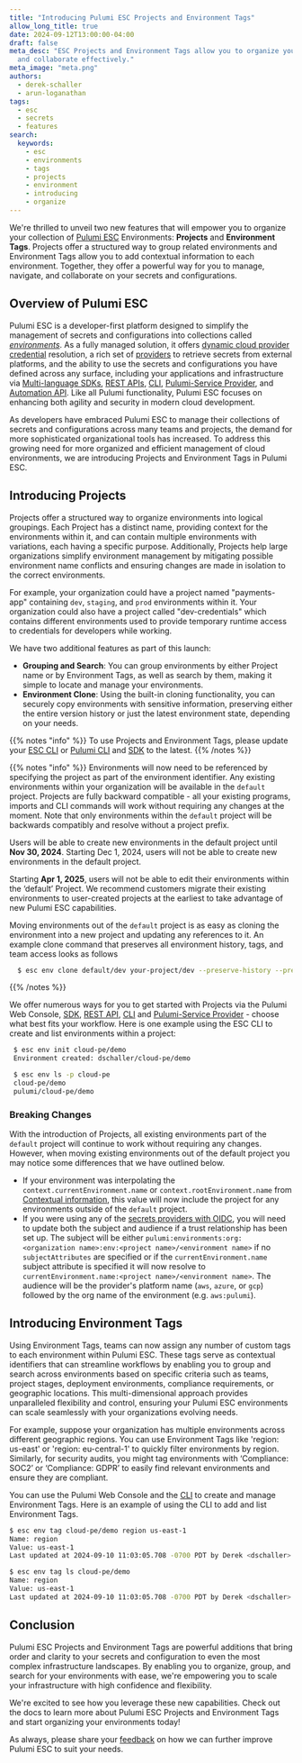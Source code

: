 ```yaml
---
title: "Introducing Pulumi ESC Projects and Environment Tags"
allow_long_title: true
date: 2024-09-12T13:00:00-04:00
draft: false
meta_desc: "ESC Projects and Environment Tags allow you to organize your environments
  and collaborate effectively."
meta_image: "meta.png"
authors:
  - derek-schaller
  - arun-loganathan
tags:
  - esc
  - secrets
  - features
search:
  keywords:
    - esc
    - environments
    - tags
    - projects
    - environment
    - introducing
    - organize
---
```


We're thrilled to unveil two new features that will empower you to organize your collection of [Pulumi ESC](/docs/esc/) Environments: <b>Projects</b> and <b>Environment Tags</b>.  Projects offer a structured way to group related environments and Environment Tags allow you to add contextual information to each environment. Together, they offer a powerful way for you to manage, navigate, and collaborate on your secrets and configurations.

<!--more-->

## Overview of Pulumi ESC 

Pulumi ESC is a developer-first platform designed to simplify the management of secrets and configurations into collections called <i>[environments](/docs/esc/environments/)</i>. As a fully managed solution, it offers [dynamic cloud provider credential](/docs/esc/get-started/esc-run-command/) resolution, a rich set of [providers](/docs/esc/providers/) to retrieve secrets from external platforms, and the ability to use the secrets and configurations you have defined across any surface, including your applications and infrastructure via [Multi-language SDKs](/docs/esc/sdk/), [REST APIs](/docs/pulumi-cloud/cloud-rest-api/#environments), [CLI](/docs/esc-cli/), [Pulumi-Service Provider](/registry/packages/pulumiservice/api-docs/environment/), and [Automation API](/blog/esc-automation-api-pulumi-service-provider-launch/#streamline-automated-workflows-with-automation-api-enhancements). Like all Pulumi functionality, Pulumi ESC focuses on enhancing both agility and security in modern cloud development.

As developers have embraced Pulumi ESC to manage their collections of secrets and configurations across many teams and projects, the demand for more sophisticated organizational tools has increased. To address this growing need for more organized and efficient management of cloud environments, we are introducing Projects and Environment Tags in Pulumi ESC.

## Introducing Projects

Projects offer a structured way to organize environments into logical groupings. Each Project has a distinct name, providing context for the environments within it, and can contain multiple environments with variations, each having a specific purpose. Additionally, Projects help large organizations simplify environment management by mitigating possible environment name conflicts and ensuring changes are made in isolation to the correct environments.

For example, your organization could have a project named "payments-app" containing `dev`, `staging`, and `prod` environments within it. Your organization could also have a project called "dev-credentials" which contains different environments used to provide temporary runtime access to credentials for developers while working. 

We have two additional features as part of this launch: 
- **Grouping and Search**: You can group environments by either Project name or by Environment Tags, as well as search by them, making it simple to locate and manage your environments.
- **Environment Clone**: Using the built-in cloning functionality, you can securely copy environments with sensitive information, preserving either the entire version history or just the latest environment state, depending on your needs.

{{% notes "info" %}}
To use Projects and Environment Tags, please update your [ESC CLI](/docs/esc-cli/) or [Pulumi CLI](/docs/cli/) and [SDK](/docs/esc/sdk/) to the latest. 
{{% /notes %}}

{{% notes "info" %}}
Environments will now need to be referenced by specifying the project as part of the environment identifier. Any existing environments within your organization will be available in the `default` project. Projects are fully backward compatible - all your existing programs, imports and CLI commands will work without requiring any changes at the moment. Note that only environments within the `default` project will be backwards compatibly and resolve without a project prefix.

Users will be able to create new environments in the default project until <b>Nov 30, 2024</b>. Starting Dec 1, 2024, users will not be able to create new environments in the default project. 

Starting <b>Apr 1, 2025</b>, users will not be able to edit their environments within the ‘default’ Project. We recommend customers migrate their existing environments to user-created projects at the earliest to take advantage of new Pulumi ESC capabilities.

Moving environments out of the `default` project is as easy as cloning the environment into a new project and updating any references to it. An example clone command that preserves all environment history, tags, and team access looks as follows

```bash
  $ esc env clone default/dev your-project/dev --preserve-history --preserve-env-tags --preserve-rev-tags --preserve-access
```
{{% /notes %}}

We offer numerous ways for you to get started with Projects via the Pulumi Web Console, [SDK](/docs/esc/sdk/), [REST API](/docs/pulumi-cloud/cloud-rest-api/#environments), [CLI](/docs/esc-cli/) and [Pulumi-Service Provider](/registry/packages/pulumiservice/api-docs/environment/) - choose what best fits your workflow. Here is one example using the ESC CLI to create and list environments within a project: 

 ```bash
  $ esc env init cloud-pe/demo
  Environment created: dschaller/cloud-pe/demo

  $ esc env ls -p cloud-pe
  cloud-pe/demo
  pulumi/cloud-pe/demo
 ```

### Breaking Changes

With the introduction of Projects, all existing environments part of the `default` project will continue to work without requiring any changes. However, when moving existing environments out of the default project you may notice some differences that we have outlined below.

* If your environment was interpolating the `context.currentEnvironment.name` or `context.rootEnvironment.name` from [Contextual information](/docs/esc/environments/#pulumi-contextual-information), this value will now include the project for any environments outside of the `default` project.
* If you were using any of the [secrets providers with OIDC](/docs/esc/environments/#using-secrets-providers-and-oidc), you will need to update both the subject and audience if a trust relationship has been set up. The subject will be either `pulumi:environments:org:<organization name>:env:<project name>/<environment name>` if no `subjectAttributes` are specified or if the `currentEnvironment.name` subject attribute is specified it will now resolve to `currentEnvironment.name:<project name>/<environment name>`. The audience will be the provider's platform name (`aws`, `azure`, or `gcp`) followed by the org name of the environment (e.g. `aws:pulumi`).

## Introducing Environment Tags
Using Environment Tags, teams can now assign any number of custom tags to each environment within Pulumi ESC. These tags serve as contextual identifiers that can streamline workflows by enabling you to group and search across environments based on specific criteria such as teams, project stages, deployment environments, compliance requirements, or geographic locations. This multi-dimensional approach provides unparalleled flexibility and control, ensuring your Pulumi ESC environments can scale seamlessly with your organizations evolving needs.

For example, suppose your organization has multiple environments across different geographic regions. You can use Environment Tags like 'region: us-east' or 'region: eu-central-1' to quickly filter environments by region. Similarly, for security audits, you might tag environments with ‘Compliance: SOC2’ or ‘Compliance: GDPR’ to easily find relevant environments and ensure they are compliant. 

You can use the Pulumi Web Console and the [CLI](/docs/esc-cli/) to create and manage Environment Tags. Here is an example of using the CLI to add and list Environment Tags.

```bash
$ esc env tag cloud-pe/demo region us-east-1
Name: region
Value: us-east-1
Last updated at 2024-09-10 11:03:05.708 -0700 PDT by Derek <dschaller>

$ esc env tag ls cloud-pe/demo
Name: region
Value: us-east-1
Last updated at 2024-09-10 11:03:05.708 -0700 PDT by Derek <dschaller>
```

## Conclusion
Pulumi ESC Projects and Environment Tags are powerful additions that bring order and clarity to your secrets and configuration to even the most complex infrastructure landscapes. By enabling you to organize, group, and search for your environments with ease, we're empowering you to scale your infrastructure with high confidence and flexibility.  

We're excited to see how you leverage these new capabilities. Check out the docs to learn more about Pulumi ESC Projects and Environment Tags and start organizing your environments today!

As always, please share your [feedback](https://github.com/pulumi/esc/issues/new/choose) on how we can further improve Pulumi ESC to suit your needs.
